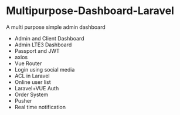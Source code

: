 
# Multipurpose-Dashboard-Laravel
A multi purpose simple admin dashboard

- Admin and Client Dashboard
- Admin LTE3 Dashboard
- Passport and JWT
- axios
- Vue Router
- Login using social media
- ACL in Laravel
- Online user list
- Laravel+VUE Auth
- Order System
- Pusher
- Real time notification

